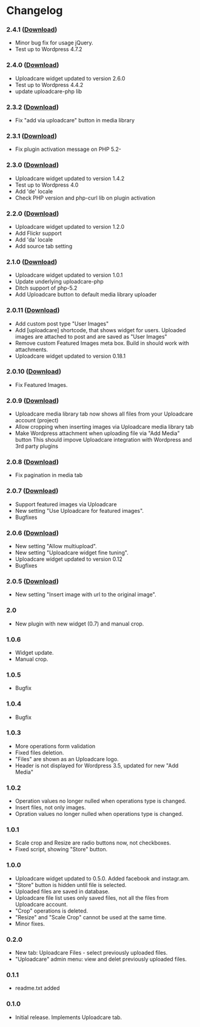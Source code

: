 # Changelog


### 2.4.1 ([Download](http://downloads.wordpress.org/plugin/uploadcare.2.4.1.zip))
- Minor bug fix for usage jQuery.
- Test up to Wordpress 4.7.2


### 2.4.0 ([Download](http://downloads.wordpress.org/plugin/uploadcare.2.4.0.zip))
- Uploadcare widget updated to version 2.6.0
- Test up to Wordpress 4.4.2
- update uploadcare-php lib


### 2.3.2 ([Download](http://downloads.wordpress.org/plugin/uploadcare.2.3.2.zip))
- Fix "add via uploadcare" button in media library


### 2.3.1 ([Download](http://downloads.wordpress.org/plugin/uploadcare.2.3.1.zip))
- Fix plugin activation message on PHP 5.2-


### 2.3.0 ([Download](http://downloads.wordpress.org/plugin/uploadcare.2.3.0.zip))
- Uploadcare widget updated to version 1.4.2
- Test up to Wordpress 4.0
- Add 'de' locale
- Check PHP version and php-curl lib on plugin activation


### 2.2.0 ([Download](http://downloads.wordpress.org/plugin/uploadcare.2.2.0.zip))
- Uploadcare widget updated to version 1.2.0
- Add Flickr support
- Add 'da' locale
- Add source tab setting


### 2.1.0 ([Download](http://downloads.wordpress.org/plugin/uploadcare.2.1.0.zip))
- Uploadcare widget updated to version 1.0.1
- Update underlying uploadcare-php
- Ditch support of php-5.2
- Add Uploadcare button to default media library uploader


### 2.0.11 ([Download](http://downloads.wordpress.org/plugin/uploadcare.2.0.11.zip))
- Add custom post type "User Images"
- Add [uploadcare] shortcode, that shows widget for users. Uploaded images are attached to post
  and are saved as "User Images"
- Remove custom Featured Images meta box. Build in should work with attachments.
- Uploadcare widget updated to version 0.18.1


### 2.0.10 ([Download](http://downloads.wordpress.org/plugin/uploadcare.2.0.10.zip))
- Fix Featured Images.


### 2.0.9 ([Download](http://downloads.wordpress.org/plugin/uploadcare.2.0.9.zip))
- Uploadcare media library tab now shows all files from your Uploadcare account (project)
- Allow cropping when inserting images via Uploadcare media library tab
- Make Wordpress attachment when uploading file via "Add Media" button
  This should impove Uploadcare integration with Wordpress and 3rd party plugins


### 2.0.8 ([Download](http://downloads.wordpress.org/plugin/uploadcare.2.0.8.zip))
- Fix pagination in media tab


### 2.0.7 ([Download](http://downloads.wordpress.org/plugin/uploadcare.2.0.7.zip))
- Support featured images via Uploadcare
- New setting "Use Uploadcare for featured images".
- Bugfixes


### 2.0.6 ([Download](http://downloads.wordpress.org/plugin/uploadcare.2.0.6.zip))
- New setting "Allow multiupload".
- New setting "Uploadcare widget fine tuning".
- Uploadcare widget updated to version 0.12
- Bugfixes


### 2.0.5 ([Download](http://downloads.wordpress.org/plugin/uploadcare.2.0.5.zip))
- New setting "Insert image with url to the original image".


### 2.0
- New plugin with new widget (0.7) and manual crop.


### 1.0.6
- Widget update.
- Manual crop.


### 1.0.5
- Bugfix


### 1.0.4
- Bugfix


### 1.0.3
- More operations form validation
- Fixed files deletion.
- "Files" are shown as an Uploadcare logo.
- Header is not displayed for Wordpress 3.5, updated for new "Add Media"


### 1.0.2
- Operation values no longer nulled when operations type is changed.
- Insert files, not only images.
- Opration values no longer nulled when operations type is changed.


### 1.0.1
- Scale crop and Resize are radio buttons now, not checkboxes.
- Fixed script, showing "Store" button.


### 1.0.0
- Uploadcare widget updated to 0.5.0. Added facebook and instagr.am.
- "Store" button is hidden until file is selected.
- Uploaded files are saved in database.
- Uploadcare file list uses only saved files, not all the files from Uploadcare account.
- "Crop" operations is deleted.
- "Resize" and "Scale Crop" cannot be used at the same time.
- Minor fixes.


### 0.2.0
- New tab: Uploadcare Files - select previously uploaded files.
- "Uploadcare" admin menu: view and delet previously uploaded files.


### 0.1.1
- readme.txt added


### 0.1.0
- Initial release. Implements Uploadcare tab.
